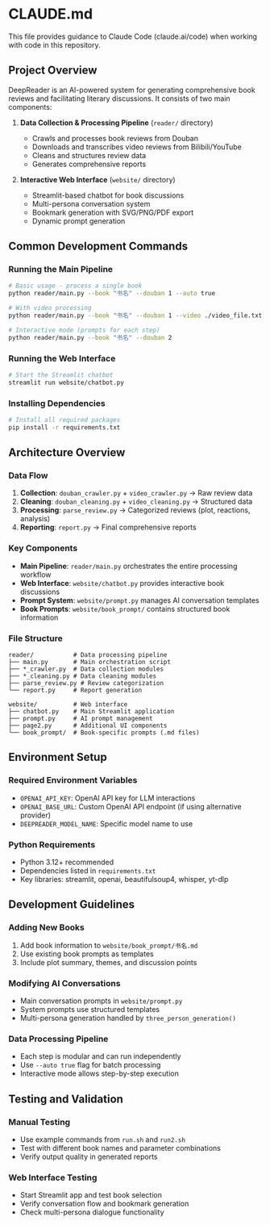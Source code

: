 # CLAUDE.md

This file provides guidance to Claude Code (claude.ai/code) when working with code in this repository.

## Project Overview

DeepReader is an AI-powered system for generating comprehensive book reviews and facilitating literary discussions. It consists of two main components:

1. **Data Collection & Processing Pipeline** (`reader/` directory)
   - Crawls and processes book reviews from Douban
   - Downloads and transcribes video reviews from Bilibili/YouTube
   - Cleans and structures review data
   - Generates comprehensive reports

2. **Interactive Web Interface** (`website/` directory)
   - Streamlit-based chatbot for book discussions
   - Multi-persona conversation system
   - Bookmark generation with SVG/PNG/PDF export
   - Dynamic prompt generation

## Common Development Commands

### Running the Main Pipeline
```bash
# Basic usage - process a single book
python reader/main.py --book "书名" --douban 1 --auto true

# With video processing
python reader/main.py --book "书名" --douban 1 --video ./video_file.txt --auto true

# Interactive mode (prompts for each step)
python reader/main.py --book "书名" --douban 2
```

### Running the Web Interface
```bash
# Start the Streamlit chatbot
streamlit run website/chatbot.py
```

### Installing Dependencies
```bash
# Install all required packages
pip install -r requirements.txt
```

## Architecture Overview

### Data Flow
1. **Collection**: `douban_crawler.py` + `video_crawler.py` → Raw review data
2. **Cleaning**: `douban_cleaning.py` + `video_cleaning.py` → Structured data
3. **Processing**: `parse_review.py` → Categorized reviews (plot, reactions, analysis)
4. **Reporting**: `report.py` → Final comprehensive reports

### Key Components
- **Main Pipeline**: `reader/main.py` orchestrates the entire processing workflow
- **Web Interface**: `website/chatbot.py` provides interactive book discussions
- **Prompt System**: `website/prompt.py` manages AI conversation templates
- **Book Prompts**: `website/book_prompt/` contains structured book information

### File Structure
```
reader/           # Data processing pipeline
├── main.py       # Main orchestration script
├── *_crawler.py  # Data collection modules
├── *_cleaning.py # Data cleaning modules
├── parse_review.py # Review categorization
└── report.py     # Report generation

website/          # Web interface
├── chatbot.py    # Main Streamlit application
├── prompt.py     # AI prompt management
├── page2.py      # Additional UI components
└── book_prompt/  # Book-specific prompts (.md files)
```

## Environment Setup

### Required Environment Variables
- `OPENAI_API_KEY`: OpenAI API key for LLM interactions
- `OPENAI_BASE_URL`: Custom OpenAI API endpoint (if using alternative provider)
- `DEEPREADER_MODEL_NAME`: Specific model name to use

### Python Requirements
- Python 3.12+ recommended
- Dependencies listed in `requirements.txt`
- Key libraries: streamlit, openai, beautifulsoup4, whisper, yt-dlp

## Development Guidelines

### Adding New Books
1. Add book information to `website/book_prompt/书名.md`
2. Use existing book prompts as templates
3. Include plot summary, themes, and discussion points

### Modifying AI Conversations
- Main conversation prompts in `website/prompt.py`
- System prompts use structured templates
- Multi-persona generation handled by `three_person_generation()`

### Data Processing Pipeline
- Each step is modular and can run independently
- Use `--auto true` flag for batch processing
- Interactive mode allows step-by-step execution

## Testing and Validation

### Manual Testing
- Use example commands from `run.sh` and `run2.sh`
- Test with different book names and parameter combinations
- Verify output quality in generated reports

### Web Interface Testing
- Start Streamlit app and test book selection
- Verify conversation flow and bookmark generation
- Check multi-persona dialogue functionality